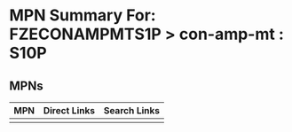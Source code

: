 



# MPN Summary For: FZECONAMPMTS1P > con-amp-mt : S10P

## MPNs
  

|MPN|Direct Links|Search Links|
| :--- | :--- | :--- |
||||
